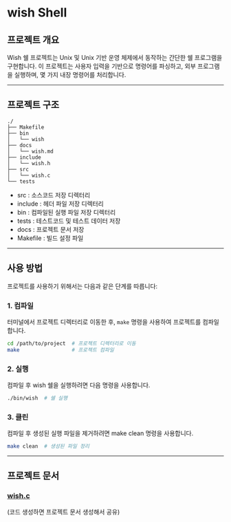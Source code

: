 # wish Shell

## 프로젝트 개요
Wish 쉘 프로젝트는 Unix 및 Unix 기반 운영 체제에서 동작하는 간단한 쉘 프로그램을 구현합니다. 이 프로젝트는 사용자 입력을 기반으로 명령어를 파싱하고, 외부 프로그램을 실행하며, 몇 가지 내장 명령어를 처리합니다.

---

## 프로젝트 구조
```text
./
├── Makefile
├── bin
│   └── wish
├── docs
│   └── wish.md
├── include
│   └── wish.h
├── src
│   └── wish.c
└── tests
```
- src : 소스코드 저장 디렉터리
- include : 헤더 파일 저장 디렉터리
- bin : 컴파일된 실행 파일 저장 디렉터리
- tests : 테스트코드 및 테스트 데이터 저장
- docs : 프로젝트 문서 저장
- Makefile : 빌드 설정 파일

---

## 사용 방법
프로젝트를 사용하기 위해서는 다음과 같은 단계를 따릅니다:

### 1. 컴파일
터미널에서 프로젝트 디렉터리로 이동한 후, `make` 명령을 사용하여 프로젝트를 컴파일합니다.

```bash
cd /path/to/project  # 프로젝트 디렉터리로 이동
make                 # 프로젝트 컴파일
```
### 2. 실행
컴파일 후 wish 쉘을 실행하려면 다음 명령을 사용합니다.
```bash
./bin/wish  # 쉘 실행
```



### 3. 클린
컴파일 후 생성된 실행 파일을 제거하려면 make clean 명령을 사용합니다.

```bash
make clean  # 생성된 파일 정리
```

---

## 프로젝트 문서
### [wish.c](./docs/wish.md)
(코드 생성하면 프로젝트 문서 생성해서 공유)
